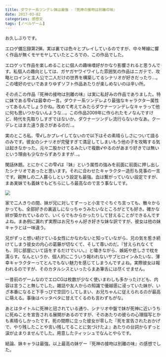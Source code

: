 ```yaml
---
title: ダウナー系ツンデレ妹は最強 -『死神の接吻は別離の味』
date: 2017-03-02
categories: 感想文
tags: [ノベルゲーム]
---
```

お久しぶりです。

エロゲ備忘録第2弾。実は裏では色々とプレイしているのですが、中々琴線に響く作品が無くモヤモヤしていたところでの、この作品でした。

エロゲって作品を楽しめることに個人の趣味嗜好がかなり影響されると思うんです。私個人の趣向としては、ガヤガヤワイワイした雰囲気の作品はニガテで、攻略ヒロインと主人公で二人だけの世界を構築してるシナリオが好きだったり...。この嗜好のせいであまりゆずソフト作品あたりが楽しめないのは辛い所。


その点この作品『死神の接吻は別離の味』は実に私好みの作品でありました。特に妹である雫√は最幸の一言。ダウナー系ツンデレより最強なキャラクター属性ってあるんでしょうかね。改めて考えてみたらダウナーツンデレなキャラって他に何も思いつかないんような...。この作品2009年に作られたモノなんですけど、時代を先取りしすぎではないか。ダウナーツンデレ流行らないかなあ。クーデレとはまた違う良さがあるのだ..。

実のところ私、雫√しかプレイしてないので以下はその素晴らしさについて語るのみです。彼女のシナリオが完璧すぎて満足してしまいもう他の子を攻略する気は起きなかった。元々二股かけてるみたいで複数√やるのがあまり好きでは無いという理由も少なからずありますが...。

閑話休題。とにかくこの雫√は『妹』という属性の強みを前面に前面に押し出したシナリオであったと思います。それに合わせたキャラクター造形も見事の一言です。親無しの二人暮らしという設定も最強。血は繋がっていない設定ですが、まあ実妹でも義妹でもどちらにしろ最高なので言う事なしです。


![](https://cdn-ak.f.st-hatena.com/images/fotolife/o/owlhoot/20170302/20170302011023.jpg)


家で二人きりの間、妹が兄に対してずーっと小言でぐちぐち言っても、散々からかっても、全部好きの裏返しになっちゃうみたいなところがとても好き。確かな絆が築かれているので、いくらでもからかったりして甘えることができるんですよね。まあ例に漏れず実際はお兄ちゃん好き好きな妹な訳ですが、彼女は他の妹キャラとは一味違う。

兄がずっと想い続けている女性にかなわないと知っていながら、兄の気を惹き続けてしまう彼女の内心の葛藤が切なくて、そして尊いのだ。『甘えられなくても、同じ部屋にいて話をするだけでいい。』と嘯きながら、嫉妬や悲しさで枕を濡らす。なんというか、個人的にこういう報われないサブヒロインみたいな、薄幸キャラクターってとんでもない魅力を感じてしまうんですよね。実際彼女は報われるのですが、そのカタルシスといったらまあ筆舌には尽くせません。

一昔前のゲームなのでエロCGは枚数が少なく使いまわしも多かったけども、内容は言うこと無しでした。雑誌や友人からの知識で優越感に浸っていた妹が、いざ本番になると下手っぴで空回りしてしまい、お兄ちゃんに従えられるのが最高に萌える。事後はベッタベタに甘えてくるのも言わずもがな。

あとはタイトルに死神と冠されている通り、シナリオ中盤で妹が死神に近いうちに死ぬことを宣告される展開があるのですが、そのあたりの彼らの心理描写とかも素晴らしかったです。死の間際に立った彼女が零した『死を宣告されたおかげで、やり残したことや言い残してることに気づけたよ』あたりの台詞からずっと涙が止まりませんでした。用意したティッシュでなんとやらです。

結論、妹キャラは最強。以上最高の妹ゲー『死神の接吻は別離の味』の感想でした。